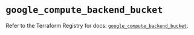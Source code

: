 # `google_compute_backend_bucket`

Refer to the Terraform Registry for docs: [`google_compute_backend_bucket`](https://registry.terraform.io/providers/hashicorp/google/6.7.0/docs/resources/compute_backend_bucket).
